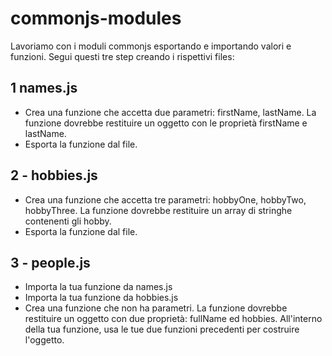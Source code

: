 # commonjs-modules

Lavoriamo con i moduli commonjs esportando e importando valori e funzioni.
Segui questi tre step creando i rispettivi files:
## 1  names.js
- Crea una funzione che accetta due parametri: firstName, lastName. La funzione dovrebbe restituire un oggetto con le proprietà firstName e lastName.
- Esporta la funzione dal file.
## 2 - hobbies.js
- Crea una funzione che accetta tre parametri: hobbyOne, hobbyTwo, hobbyThree. La funzione dovrebbe restituire un array di stringhe contenenti gli hobby.
- Esporta la funzione dal file.
## 3 - people.js
- Importa la tua funzione da names.js
- Importa la tua funzione da hobbies.js
- Crea una funzione che non ha parametri. La funzione dovrebbe restituire un oggetto con due proprietà: fullName ed hobbies. All'interno della tua funzione, usa le tue due funzioni precedenti per costruire l'oggetto.
